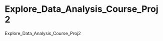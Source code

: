 Explore_Data_Analysis_Course_Proj2
==================================

Explore_Data_Analysis_Course_Proj2
